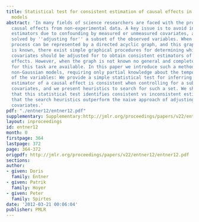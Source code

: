 ```yaml
---
title: Statistical test for consistent estimation of causal effects in linear non-Gaussian
  models
abstract: 'In many fields of science researchers are faced with the problem of estimating
  causal effects from non-experimental data. A key issue is to avoid inconsistent
  estimators due to confounding by measured or unmeasured covariates, a problem commonly
  solved by ''adjusting for'' a subset of the observed variables. When the data generating
  process can be represented by a directed acyclic graph, and this graph structure
  is known, there exist simple graphical procedures for determining which subset of
  covariates should be adjusted for to obtain consistent estimators of the causal
  effects. However, when the graph is not known no general and complete procedures
  for this task are available. In this paper we introduce such a method for linear
  non-Gaussian models, requiring only partial knowledge about the temporal ordering
  of the variables: We provide a simple statistical test for inferring whether an
  estimator of a causal effect is consistent when controlling for a subset of measured
  covariates, and we present heuristics to search for such a set. We show empirically
  that this statistical test identifies consistent vs inconsistent estimates, and
  that the search heuristics outperform the naive approach of adjusting for all observed
  covariates.'
pdf: "./entner12/entner12.pdf"
supplementary: Supplementary:http://jmlr.org/proceedings/papers/v22/entner12/entner12Supple.pdf
layout: inproceedings
id: entner12
month: 0
firstpage: 364
lastpage: 372
page: 364-372
origpdf: http://jmlr.org/proceedings/papers/v22/entner12/entner12.pdf
sections: 
author:
- given: Doris
  family: Entner
- given: Patrik
  family: Hoyer
- given: Peter
  family: Spirtes
date: '2012-03-21 00:06:04'
publisher: PMLR
---
```

